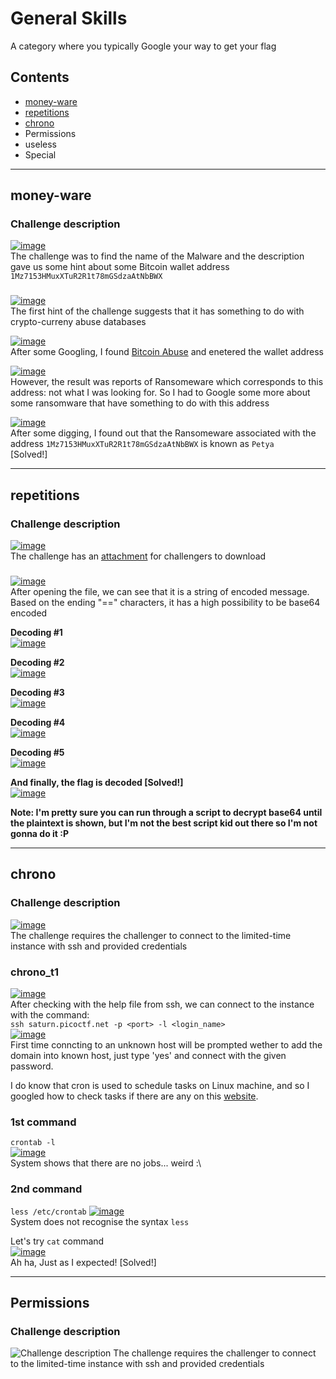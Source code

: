 # General Skills

A category where you typically Google your way to get your flag  
  
## Contents
- [money-ware](#money-ware)
- [repetitions](#repetitions)
- [chrono](#chrono)
- Permissions
- useless
- Special

<hr>

## money-ware  
  
### Challenge description
[![image](https://user-images.githubusercontent.com/70287409/228513250-dec6565b-088d-4c0b-be48-0b28a8697502.png)](#Challenge%20description)  
The challenge was to find the name of the Malware and the description gave us some hint about some Bitcoin wallet address `1Mz7153HMuxXTuR2R1t78mGSdzaAtNbBWX`  

### 
[![image](https://user-images.githubusercontent.com/70287409/228514495-db1975d0-510d-43c7-8415-0590e8352924.png)](#)  
The first hint of the challenge suggests that it has something to do with crypto-curreny abuse databases  
  
[![image](https://user-images.githubusercontent.com/70287409/228515230-696ffb04-e551-4e94-8a89-013655c02729.png)](#)  
After some Googling, I found [Bitcoin Abuse](https://www.bitcoinabuse.com/reports/1Mz7153HMuxXTuR2R1t78mGSdzaAtNbBWX) and enetered the wallet address  
  
[![image](https://user-images.githubusercontent.com/70287409/228515771-66e0575f-f81d-4e50-a8a8-1b4aef683b97.png)](#)  
However, the result was reports of Ransomeware which corresponds to this address: not what I was looking for. So I had to Google some more about some ransomware that have something to do with this address  
  
[![image](https://user-images.githubusercontent.com/70287409/228518009-87dd2b30-f51e-4f1d-8859-a9f823d72fe0.png)](#)  
After some digging, I found out that the Ransomeware associated with the address `1Mz7153HMuxXTuR2R1t78mGSdzaAtNbBWX` is known as `Petya`  
[Solved!]  
  
<hr>  
  
## repetitions  
  
### Challenge description  
[![image](https://user-images.githubusercontent.com/70287409/228523307-1fb5e100-e53a-4afe-8755-feeb695cb200.png)](#challenge%20description)  
The challenge has an [attachment](https://artifacts.picoctf.net/c/472/enc_flag) for challengers to download  
  
### 
[![image](https://user-images.githubusercontent.com/70287409/228523728-4e04b686-9740-4905-bc99-aa2cfa20babb.png)](#)  
After opening the file, we can see that it is a string of encoded message. Based on the ending "==" characters, it has a high possibility to be base64 encoded  
  
__Decoding #1__  
[![image](https://user-images.githubusercontent.com/70287409/228524769-6fbaa3ba-182f-4e63-bd77-875690cd559d.png)](#)  
  
__Decoding #2__  
[![image](https://user-images.githubusercontent.com/70287409/228524892-2e449ebb-0e1f-499d-a74f-8a20f929f749.png)](#)  
  
__Decoding #3__  
[![image](https://user-images.githubusercontent.com/70287409/228524983-afb0b410-bedf-42d0-9f71-9f67191883c3.png)](#)
  
__Decoding #4__  
[![image](https://user-images.githubusercontent.com/70287409/228525212-0a6bcc29-b193-4a30-beaf-8a62cb541e80.png)](#)  
  
__Decoding #5__  
[![image](https://user-images.githubusercontent.com/70287409/228525339-8d4e046d-9fb9-4904-9834-fd6b918ab39d.png)](#)  
  
__And finally, the flag is decoded [Solved!]__  
[![image](https://user-images.githubusercontent.com/70287409/228525435-ceb6e34f-cd60-40a8-86f3-fc5486a3d342.png)](#)
  
__Note: I'm pretty sure you can run through a script to decrypt base64 until the plaintext is shown, but I'm not the best script kid out there so I'm not gonna do it :P__

<hr>  
  
## chrono  

### Challenge description
[![image](https://github.com/m4karoni/CTF/assets/70287409/9c570384-3c71-48c2-aa9c-be69b7446d63)](#Challenge%20description)  
The challenge requires the challenger to connect to the limited-time instance with ssh and provided credentials  

### chrono_t1  
[![image](https://github.com/m4karoni/CTF/assets/70287409/5fa9b30b-9faa-4088-b69c-1736ee013b00)](#chrono_t1)  
After checking with the help file from ssh, we can connect to the instance with the command:  
`ssh saturn.picoctf.net -p <port> -l <login_name>`  
[![image](https://github.com/m4karoni/CTF/assets/70287409/f1499863-27be-4b68-937c-59991c739eba)](#chrono_t1)  
First time conncting to an unknown host will be prompted wether to add the domain into known host, just type 'yes' and connect with the given password.  

I do know that cron is used to schedule tasks on Linux machine, and so I googled how to check tasks if there are any on this [website](https://phoenixnap.com/kb/how-to-list-display-view-all-cron-jobs-linux).  
### 1st command  
`crontab -l`  
[![image](https://github.com/m4karoni/CTF/assets/70287409/f41fd8dc-378b-49ca-85fc-6704be9d2e5b)](#1st%20command)  
System shows that there are no jobs... weird :\  

### 2nd command  
`less /etc/crontab`
[![image](https://github.com/m4karoni/CTF/assets/70287409/9e5acbf9-2f5e-456f-9f43-af89f4cbe3c0)](#2nd%20command)  
System does not recognise the syntax `less`  

Let's try `cat` command  
[![image](https://github.com/m4karoni/CTF/assets/70287409/3310913c-6aba-4ace-9857-121948a20195)](#2nd%20command)  
Ah ha, Just as I expected! [Solved!]  
  
<hr>  
  
##  Permissions  

### Challenge description  
<picture>
  <img alt="Challenge description" src="https://github.com/m4karoni/CTF/assets/70287409/663f290c-0a1f-4524-bf8c-48710da0aa5e">
</picture>
<!-- [![image](https://github.com/m4karoni/CTF/assets/70287409/663f290c-0a1f-4524-bf8c-48710da0aa5e)](#Challenge%20description)  -->
The challenge requires the challenger to connect to the limited-time instance with ssh and provided credentials  
